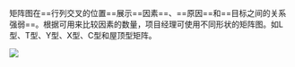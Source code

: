 矩阵图在==行列交叉的位置==展示==因素==、==原因==和==目标之间的关系强弱==。根据可用来比较因素的数量，项目经理可使用不同形状的矩阵图。如L型、T型、Y型、X型、C型和屋顶型矩阵。

![](https://raw.githubusercontent.com/a812305914/PMP/main/img/202210112019958.png)
